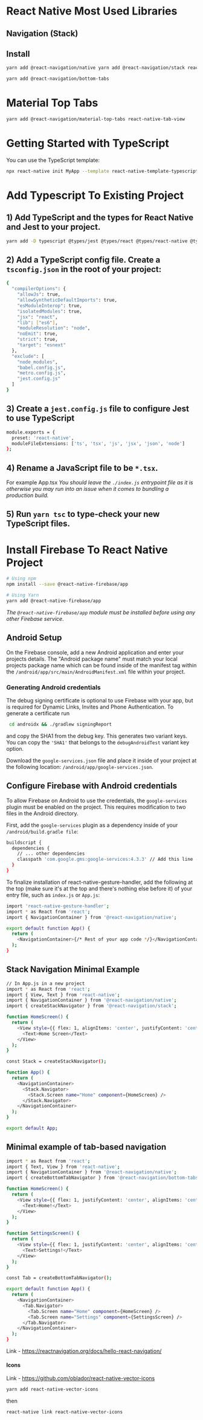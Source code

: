 # React Native Most Used Libraries 
## Navigation (Stack)
## Install
```bash
yarn add @react-navigation/native yarn add @react-navigation/stack react-native-reanimated react-native-gesture-handler react-native-screens react-native-safe-area-context @react-native-community/masked-view
```

```bash
yarn add @react-navigation/bottom-tabs
```

# Material Top Tabs 
```bash
yarn add @react-navigation/material-top-tabs react-native-tab-view
```

# Getting Started with TypeScript

You can use the TypeScript template:

```bash
npx react-native init MyApp --template react-native-template-typescript
```

# Add Typescript To Existing Project 
## 1) Add TypeScript and the types for React Native and Jest to your project.
```bash
yarn add -D typescript @types/jest @types/react @types/react-native @types/react-test-renderer
```

## 2) Add a TypeScript config file. Create a `tsconfig.json` in the root of your project:
```bash
{
  "compilerOptions": {
    "allowJs": true,
    "allowSyntheticDefaultImports": true,
    "esModuleInterop": true,
    "isolatedModules": true,
    "jsx": "react",
    "lib": ["es6"],
    "moduleResolution": "node",
    "noEmit": true,
    "strict": true,
    "target": "esnext"
  },
  "exclude": [
    "node_modules",
    "babel.config.js",
    "metro.config.js",
    "jest.config.js"
  ]
}
```

## 3) Create a `jest.config.js` file to configure Jest to use TypeScript
```bash
module.exports = {
  preset: 'react-native',
  moduleFileExtensions: ['ts', 'tsx', 'js', 'jsx', 'json', 'node']
};
```

## 4) Rename a JavaScript file to be `*.tsx`.
For example App.tsx
*You should leave the `./index.js` entrypoint file as it is otherwise you may run into an issue when it comes to bundling a production build.*

## 5) Run `yarn tsc` to type-check your new TypeScript files.

# Install Firebase To React Native Project
```bash
# Using npm
npm install --save @react-native-firebase/app

# Using Yarn
yarn add @react-native-firebase/app
```
*The `@react-native-firebase/app` module must be installed before using any other Firebase service.*

## Android Setup
On the Firebase console, add a new Android application and enter your projects details. The "Android package name" must match your local projects package name which can be found inside of the manifest tag within the `/android/app/src/main/AndroidManifest.xml` file within your project.

### Generating Android credentials

The debug signing certificate is optional to use Firebase with your app, but is required for Dynamic Links, Invites and Phone Authentication. 
To generate a certificate run 
```bash 
 cd androidx && ./gradlew signingReport 
```
and copy the SHA1 from the debug key. This generates two variant keys. You can copy the `'SHA1'` that belongs to the `debugAndroidTest` variant key option.

Download the `google-services.json` file and place it inside of your project at the following location: `/android/app/google-services.json`.

## Configure Firebase with Android credentials

To allow Firebase on Android to use the credentials, the `google-services` plugin must be enabled on the project. 
This requires modification to two files in the Android directory.

First, add the `google-services` plugin as a dependency inside of your `/android/build.gradle file`:
```bash
buildscript {
  dependencies {
    // ... other dependencies
    classpath 'com.google.gms:google-services:4.3.3' // Add this line ---
  }
}
```

To finalize installation of react-native-gesture-handler, add the following at the top (make sure it's at the top and there's nothing else before it) of your entry file, such as ```index.js``` or ```App.js```:

```bash 
import 'react-native-gesture-handler';
import * as React from 'react';
import { NavigationContainer } from '@react-navigation/native';

export default function App() {
  return (
    <NavigationContainer>{/* Rest of your app code */}</NavigationContainer>
  );
}

```

## Stack Navigation Minimal Example
```bash 
// In App.js in a new project
import * as React from 'react';
import { View, Text } from 'react-native';
import { NavigationContainer } from '@react-navigation/native';
import { createStackNavigator } from '@react-navigation/stack';

function HomeScreen() {
  return (
    <View style={{ flex: 1, alignItems: 'center', justifyContent: 'center' }}>
      <Text>Home Screen</Text>
    </View>
  );
}

const Stack = createStackNavigator();

function App() {
  return (
    <NavigationContainer>
      <Stack.Navigator>
        <Stack.Screen name="Home" component={HomeScreen} />
      </Stack.Navigator>
    </NavigationContainer>
  );
}

export default App;
```

## Minimal example of tab-based navigation

```bash
import * as React from 'react';
import { Text, View } from 'react-native';
import { NavigationContainer } from '@react-navigation/native';
import { createBottomTabNavigator } from '@react-navigation/bottom-tabs';

function HomeScreen() {
  return (
    <View style={{ flex: 1, justifyContent: 'center', alignItems: 'center' }}>
      <Text>Home!</Text>
    </View>
  );
}

function SettingsScreen() {
  return (
    <View style={{ flex: 1, justifyContent: 'center', alignItems: 'center' }}>
      <Text>Settings!</Text>
    </View>
  );
}

const Tab = createBottomTabNavigator();

export default function App() {
  return (
    <NavigationContainer>
      <Tab.Navigator>
        <Tab.Screen name="Home" component={HomeScreen} />
        <Tab.Screen name="Settings" component={SettingsScreen} />
      </Tab.Navigator>
    </NavigationContainer>
  );
}
```

Link - https://reactnavigation.org/docs/hello-react-navigation/

#### Icons

Link - https://github.com/oblador/react-native-vector-icons

```bash
yarn add react-native-vector-icons
```
then
```bash
react-native link react-native-vector-icons
```
